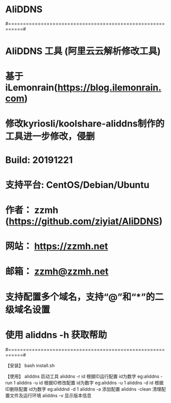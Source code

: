 # AliDDNS
#===========================================================#
# AliDDNS 工具 (阿里云云解析修改工具)                       #
# 基于iLemonrain(https://blog.ilemonrain.com)               #
# 修改kyriosli/koolshare-aliddns制作的工具进一步修改，侵删  #
# Build:       20191221                                     #
# 支持平台:    CentOS/Debian/Ubuntu                         #
# 作者：       zzmh (https://github.com/ziyiat/AliDDNS)     #
# 网站：       https://zzmh.net                             #
# 邮箱：       zzmh@zzmh.net                                #
# 支持配置多个域名，支持“@”和“*”的二级域名设置              #
# 使用 aliddns -h 获取帮助                                  #
#===========================================================#



【安装】
bash install.sh

【使用】
aliddns 			启动工具
aliddns -r id       根据ID运行配置 id为数字     eg:aliddns -run 1
aliddns -u id       根据ID修改配置 id为数字     eg:aliddns -u 1
aliddns -d id       根据ID删除配置 id为数字     eg:aliddnd -d 1
aliddns -a          添加配置
aliddns -clean      清理配置文件及运行环境
aliddns -v          显示版本信息


